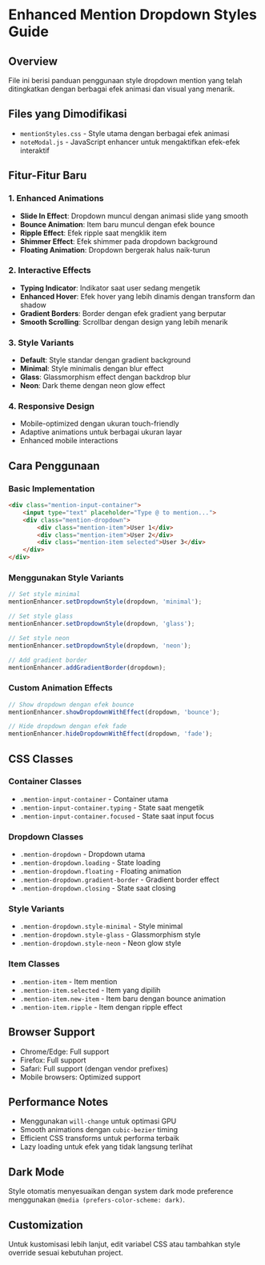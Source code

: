 # Enhanced Mention Dropdown Styles Guide

## Overview
File ini berisi panduan penggunaan style dropdown mention yang telah ditingkatkan dengan berbagai efek animasi dan visual yang menarik.

## Files yang Dimodifikasi
- `mentionStyles.css` - Style utama dengan berbagai efek animasi
- `noteModal.js` - JavaScript enhancer untuk mengaktifkan efek-efek interaktif

## Fitur-Fitur Baru

### 1. Enhanced Animations
- **Slide In Effect**: Dropdown muncul dengan animasi slide yang smooth
- **Bounce Animation**: Item baru muncul dengan efek bounce
- **Ripple Effect**: Efek ripple saat mengklik item
- **Shimmer Effect**: Efek shimmer pada dropdown background
- **Floating Animation**: Dropdown bergerak halus naik-turun

### 2. Interactive Effects
- **Typing Indicator**: Indikator saat user sedang mengetik
- **Enhanced Hover**: Efek hover yang lebih dinamis dengan transform dan shadow
- **Gradient Borders**: Border dengan efek gradient yang berputar
- **Smooth Scrolling**: Scrollbar dengan design yang lebih menarik

### 3. Style Variants
- **Default**: Style standar dengan gradient background
- **Minimal**: Style minimalis dengan blur effect
- **Glass**: Glassmorphism effect dengan backdrop blur
- **Neon**: Dark theme dengan neon glow effect

### 4. Responsive Design
- Mobile-optimized dengan ukuran touch-friendly
- Adaptive animations untuk berbagai ukuran layar
- Enhanced mobile interactions

## Cara Penggunaan

### Basic Implementation
```html
<div class="mention-input-container">
    <input type="text" placeholder="Type @ to mention...">
    <div class="mention-dropdown">
        <div class="mention-item">User 1</div>
        <div class="mention-item">User 2</div>
        <div class="mention-item selected">User 3</div>
    </div>
</div>
```

### Menggunakan Style Variants
```javascript
// Set style minimal
mentionEnhancer.setDropdownStyle(dropdown, 'minimal');

// Set style glass
mentionEnhancer.setDropdownStyle(dropdown, 'glass');

// Set style neon
mentionEnhancer.setDropdownStyle(dropdown, 'neon');

// Add gradient border
mentionEnhancer.addGradientBorder(dropdown);
```

### Custom Animation Effects
```javascript
// Show dropdown dengan efek bounce
mentionEnhancer.showDropdownWithEffect(dropdown, 'bounce');

// Hide dropdown dengan efek fade
mentionEnhancer.hideDropdownWithEffect(dropdown, 'fade');
```

## CSS Classes

### Container Classes
- `.mention-input-container` - Container utama
- `.mention-input-container.typing` - State saat mengetik
- `.mention-input-container.focused` - State saat input focus

### Dropdown Classes
- `.mention-dropdown` - Dropdown utama
- `.mention-dropdown.loading` - State loading
- `.mention-dropdown.floating` - Floating animation
- `.mention-dropdown.gradient-border` - Gradient border effect
- `.mention-dropdown.closing` - State saat closing

### Style Variants
- `.mention-dropdown.style-minimal` - Style minimal
- `.mention-dropdown.style-glass` - Glassmorphism style
- `.mention-dropdown.style-neon` - Neon glow style

### Item Classes
- `.mention-item` - Item mention
- `.mention-item.selected` - Item yang dipilih
- `.mention-item.new-item` - Item baru dengan bounce animation
- `.mention-item.ripple` - Item dengan ripple effect

## Browser Support
- Chrome/Edge: Full support
- Firefox: Full support
- Safari: Full support (dengan vendor prefixes)
- Mobile browsers: Optimized support

## Performance Notes
- Menggunakan `will-change` untuk optimasi GPU
- Smooth animations dengan `cubic-bezier` timing
- Efficient CSS transforms untuk performa terbaik
- Lazy loading untuk efek yang tidak langsung terlihat

## Dark Mode
Style otomatis menyesuaikan dengan system dark mode preference menggunakan `@media (prefers-color-scheme: dark)`.

## Customization
Untuk kustomisasi lebih lanjut, edit variabel CSS atau tambahkan style override sesuai kebutuhan project.